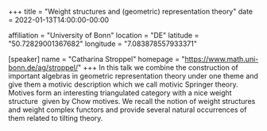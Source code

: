 +++
title = "Weight structures and (geometric) representation theory"
date = 2022-01-13T14:00:00-00:00

affiliation = "University of Bonn"
location = "DE"
latitude = "50.72829001367682"
longitude = "7.083878557933371"

[speaker]
  name = "Catharina Stroppel"
  homepage = "https://www.math.uni-bonn.de/ag/stroppel/"
+++
In this talk we combine the construction of important algebras in geometric representation theory under one theme and give them a motivic description which we call motivic Springer theory. Motives form an interesting triangulated category with a nice weight structure  given by Chow motives. We recall the notion of weight structures and weight complex functors and provide several natural occurrences of them related to tilting theory.